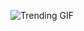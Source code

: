 ![Trending GIF](https://media2.giphy.com/media/v1.Y2lkPThiYjIxNzcyOWNtOGJ1bXo0d29veWM0NXJiN3ltcXV3eDhyb3Y5ZzZjaDFrZGkzeCZlcD12MV9naWZzX3NlYXJjaCZjdD1n/xUPGcEliCc7bETyfO8/giphy.gif)
